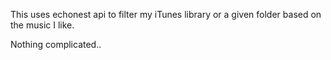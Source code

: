 This uses echonest api to filter my iTunes library or a given folder based on the music I like.

Nothing complicated..
